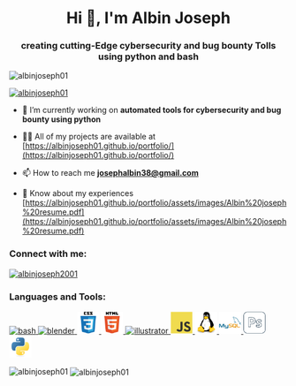 <h1 align="center">Hi 👋, I'm Albin Joseph</h1>
<h3 align="center">creating cutting-Edge cybersecurity and bug bounty Tolls using python and bash</h3>

<p align="left"> <img src="https://komarev.com/ghpvc/?username=albinjoseph01&label=Profile%20views&color=0e75b6&style=flat" alt="albinjoseph01" /> </p>

<p align="left"> <a href="https://github.com/ryo-ma/github-profile-trophy"><img src="https://github-profile-trophy.vercel.app/?username=albinjoseph01" alt="albinjoseph01" /></a> </p>

- 🔭 I’m currently working on **automated tools for cybersecurity and bug bounty using python**

- 👨‍💻 All of my projects are available at [https://albinjoseph01.github.io/portfolio/](https://albinjoseph01.github.io/portfolio/)

- 📫 How to reach me **josephalbin38@gmail.com**

- 📄 Know about my experiences [https://albinjoseph01.github.io/portfolio/assets/images/Albin%20joseph%20resume.pdf](https://albinjoseph01.github.io/portfolio/assets/images/Albin%20joseph%20resume.pdf)

<h3 align="left">Connect with me:</h3>
<p align="left">
<a href="https://linkedin.com/in/albinjoseph2001" target="blank"><img align="center" src="https://raw.githubusercontent.com/rahuldkjain/github-profile-readme-generator/master/src/images/icons/Social/linked-in-alt.svg" alt="albinjoseph2001" height="30" width="40" /></a>
</p>

<h3 align="left">Languages and Tools:</h3>
<p align="left"> <a href="https://www.gnu.org/software/bash/" target="_blank" rel="noreferrer"> <img src="https://www.vectorlogo.zone/logos/gnu_bash/gnu_bash-icon.svg" alt="bash" width="40" height="40"/> </a> <a href="https://www.blender.org/" target="_blank" rel="noreferrer"> <img src="https://download.blender.org/branding/community/blender_community_badge_white.svg" alt="blender" width="40" height="40"/> </a> <a href="https://www.w3schools.com/css/" target="_blank" rel="noreferrer"> <img src="https://raw.githubusercontent.com/devicons/devicon/master/icons/css3/css3-original-wordmark.svg" alt="css3" width="40" height="40"/> </a> <a href="https://www.w3.org/html/" target="_blank" rel="noreferrer"> <img src="https://raw.githubusercontent.com/devicons/devicon/master/icons/html5/html5-original-wordmark.svg" alt="html5" width="40" height="40"/> </a> <a href="https://www.adobe.com/in/products/illustrator.html" target="_blank" rel="noreferrer"> <img src="https://www.vectorlogo.zone/logos/adobe_illustrator/adobe_illustrator-icon.svg" alt="illustrator" width="40" height="40"/> </a> <a href="https://developer.mozilla.org/en-US/docs/Web/JavaScript" target="_blank" rel="noreferrer"> <img src="https://raw.githubusercontent.com/devicons/devicon/master/icons/javascript/javascript-original.svg" alt="javascript" width="40" height="40"/> </a> <a href="https://www.linux.org/" target="_blank" rel="noreferrer"> <img src="https://raw.githubusercontent.com/devicons/devicon/master/icons/linux/linux-original.svg" alt="linux" width="40" height="40"/> </a> <a href="https://www.mysql.com/" target="_blank" rel="noreferrer"> <img src="https://raw.githubusercontent.com/devicons/devicon/master/icons/mysql/mysql-original-wordmark.svg" alt="mysql" width="40" height="40"/> </a> <a href="https://www.photoshop.com/en" target="_blank" rel="noreferrer"> <img src="https://raw.githubusercontent.com/devicons/devicon/master/icons/photoshop/photoshop-line.svg" alt="photoshop" width="40" height="40"/> </a> <a href="https://www.python.org" target="_blank" rel="noreferrer"> <img src="https://raw.githubusercontent.com/devicons/devicon/master/icons/python/python-original.svg" alt="python" width="40" height="40"/> </a> </p>

<p><img align="left" src="https://github-readme-stats.vercel.app/api/top-langs?username=albinjoseph01&show_icons=true&locale=en&layout=compact" alt="albinjoseph01" /></p>

<p>&nbsp;<img align="center" src="https://github-readme-stats.vercel.app/api?username=albinjoseph01&show_icons=true&locale=en" alt="albinjoseph01" /></p>
